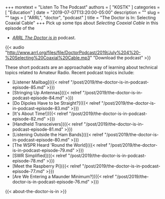 +++
moretext = "Listen To The Podcast"
authors = [ "K0STK" ]
categories = [ "Education" ]
date = "2019-07-07T13:20:00-05:00"
description = ""
slug = ""
tags = [ "ARRL", "doctor", "podcast" ]
title = "The Doctor is In: Selecting Coaxial Cable"
+++
Pick up some tips about
*Selecting Coaxial Cable*
in this episode of the
* [*ARRL The Doctor is in*](http://www.arrl.org/doctor/) podcast. 
<!--more-->

{{< audio "http://www.arrl.org/files/file/DoctorPodcast/2019/July%204%20-%20Selecting%20Coaxial%20Cable.mp3" "Download the podcast" >}}

These short podcasts are an approachable way of learning about technical
topics related to Amateur Radio. Recent podcast topics include:

* [Listener Mailbag]({{< relref "/post/2019/the-doctor-is-in-podcast-episode-85.md" >}})
* [Stringing Up Antennas]({{< relref "/post/2019/the-doctor-is-in-podcast-episode-84.md" >}})
* [Do Dipoles Have to be Straight?]({{< relref "/post/2019/the-doctor-is-in-podcast-episode-83.md" >}})
* [It's About Time!]({{< relref "/post/2019/the-doctor-is-in-podcast-episode-82.md" >}})
* [Handheld Transceivers]({{< relref "/post/2019/the-doctor-is-in-podcast-episode-81.md" >}})
* [Listening Outside the Ham Bands]({{< relref "/post/2019/the-doctor-is-in-podcast-episode-80.md" >}})
* [The WSPR Heard 'Round the World]({{< relref "/post/2019/the-doctor-is-in-podcast-episode-79.md" >}})
* [SWR Simplified]({{< relref "/post/2019/the-doctor-is-in-podcast-episode-78.md" >}})
* [Meet the Raspberry Pi]({{< relref "/post/2019/the-doctor-is-in-podcast-episode-77.md" >}})
* [Are We Entering a Maunder Minimum?]({{< relref "/post/2019/the-doctor-is-in-podcast-episode-76.md" >}})

{{< about-the-doctor-is-in >}}
